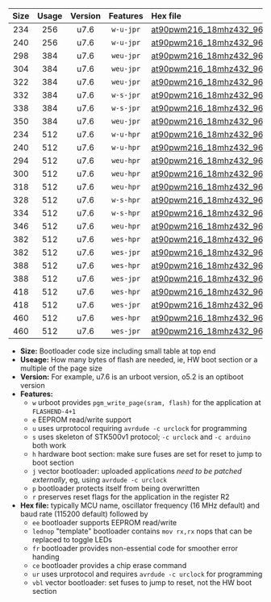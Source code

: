 |Size|Usage|Version|Features|Hex file|
|:-:|:-:|:-:|:-:|:--|
|234|256|u7.6|`w-u-jpr`|[at90pwm216_18mhz432_9600bps_ur_vbl.hex](https://raw.githubusercontent.com/stefanrueger/urboot/main/at90pwm216_18mhz432_9600bps_ur_vbl.hex)|
|240|256|u7.6|`w-u-jpr`|[at90pwm216_18mhz432_9600bps_lednop_ur_vbl.hex](https://raw.githubusercontent.com/stefanrueger/urboot/main/at90pwm216_18mhz432_9600bps_lednop_ur_vbl.hex)|
|298|384|u7.6|`weu-jpr`|[at90pwm216_18mhz432_9600bps_ee_ur_vbl.hex](https://raw.githubusercontent.com/stefanrueger/urboot/main/at90pwm216_18mhz432_9600bps_ee_ur_vbl.hex)|
|304|384|u7.6|`weu-jpr`|[at90pwm216_18mhz432_9600bps_ee_lednop_ur_vbl.hex](https://raw.githubusercontent.com/stefanrueger/urboot/main/at90pwm216_18mhz432_9600bps_ee_lednop_ur_vbl.hex)|
|322|384|u7.6|`weu-jpr`|[at90pwm216_18mhz432_9600bps_ee_lednop_fr_ur_vbl.hex](https://raw.githubusercontent.com/stefanrueger/urboot/main/at90pwm216_18mhz432_9600bps_ee_lednop_fr_ur_vbl.hex)|
|332|384|u7.6|`w-s-jpr`|[at90pwm216_18mhz432_9600bps_vbl.hex](https://raw.githubusercontent.com/stefanrueger/urboot/main/at90pwm216_18mhz432_9600bps_vbl.hex)|
|338|384|u7.6|`w-s-jpr`|[at90pwm216_18mhz432_9600bps_lednop_vbl.hex](https://raw.githubusercontent.com/stefanrueger/urboot/main/at90pwm216_18mhz432_9600bps_lednop_vbl.hex)|
|350|384|u7.6|`weu-jpr`|[at90pwm216_18mhz432_9600bps_ee_lednop_fr_ce_ur_vbl.hex](https://raw.githubusercontent.com/stefanrueger/urboot/main/at90pwm216_18mhz432_9600bps_ee_lednop_fr_ce_ur_vbl.hex)|
|234|512|u7.6|`w-u-hpr`|[at90pwm216_18mhz432_9600bps_ur.hex](https://raw.githubusercontent.com/stefanrueger/urboot/main/at90pwm216_18mhz432_9600bps_ur.hex)|
|240|512|u7.6|`w-u-hpr`|[at90pwm216_18mhz432_9600bps_lednop_ur.hex](https://raw.githubusercontent.com/stefanrueger/urboot/main/at90pwm216_18mhz432_9600bps_lednop_ur.hex)|
|294|512|u7.6|`weu-hpr`|[at90pwm216_18mhz432_9600bps_ee_ur.hex](https://raw.githubusercontent.com/stefanrueger/urboot/main/at90pwm216_18mhz432_9600bps_ee_ur.hex)|
|300|512|u7.6|`weu-hpr`|[at90pwm216_18mhz432_9600bps_ee_lednop_ur.hex](https://raw.githubusercontent.com/stefanrueger/urboot/main/at90pwm216_18mhz432_9600bps_ee_lednop_ur.hex)|
|318|512|u7.6|`weu-hpr`|[at90pwm216_18mhz432_9600bps_ee_lednop_fr_ur.hex](https://raw.githubusercontent.com/stefanrueger/urboot/main/at90pwm216_18mhz432_9600bps_ee_lednop_fr_ur.hex)|
|328|512|u7.6|`w-s-hpr`|[at90pwm216_18mhz432_9600bps.hex](https://raw.githubusercontent.com/stefanrueger/urboot/main/at90pwm216_18mhz432_9600bps.hex)|
|334|512|u7.6|`w-s-hpr`|[at90pwm216_18mhz432_9600bps_lednop.hex](https://raw.githubusercontent.com/stefanrueger/urboot/main/at90pwm216_18mhz432_9600bps_lednop.hex)|
|346|512|u7.6|`weu-hpr`|[at90pwm216_18mhz432_9600bps_ee_lednop_fr_ce_ur.hex](https://raw.githubusercontent.com/stefanrueger/urboot/main/at90pwm216_18mhz432_9600bps_ee_lednop_fr_ce_ur.hex)|
|382|512|u7.6|`wes-hpr`|[at90pwm216_18mhz432_9600bps_ee.hex](https://raw.githubusercontent.com/stefanrueger/urboot/main/at90pwm216_18mhz432_9600bps_ee.hex)|
|382|512|u7.6|`wes-jpr`|[at90pwm216_18mhz432_9600bps_ee_vbl.hex](https://raw.githubusercontent.com/stefanrueger/urboot/main/at90pwm216_18mhz432_9600bps_ee_vbl.hex)|
|388|512|u7.6|`wes-hpr`|[at90pwm216_18mhz432_9600bps_ee_lednop.hex](https://raw.githubusercontent.com/stefanrueger/urboot/main/at90pwm216_18mhz432_9600bps_ee_lednop.hex)|
|388|512|u7.6|`wes-jpr`|[at90pwm216_18mhz432_9600bps_ee_lednop_vbl.hex](https://raw.githubusercontent.com/stefanrueger/urboot/main/at90pwm216_18mhz432_9600bps_ee_lednop_vbl.hex)|
|418|512|u7.6|`wes-hpr`|[at90pwm216_18mhz432_9600bps_ee_lednop_fr.hex](https://raw.githubusercontent.com/stefanrueger/urboot/main/at90pwm216_18mhz432_9600bps_ee_lednop_fr.hex)|
|418|512|u7.6|`wes-jpr`|[at90pwm216_18mhz432_9600bps_ee_lednop_fr_vbl.hex](https://raw.githubusercontent.com/stefanrueger/urboot/main/at90pwm216_18mhz432_9600bps_ee_lednop_fr_vbl.hex)|
|460|512|u7.6|`wes-hpr`|[at90pwm216_18mhz432_9600bps_ee_lednop_fr_ce.hex](https://raw.githubusercontent.com/stefanrueger/urboot/main/at90pwm216_18mhz432_9600bps_ee_lednop_fr_ce.hex)|
|460|512|u7.6|`wes-jpr`|[at90pwm216_18mhz432_9600bps_ee_lednop_fr_ce_vbl.hex](https://raw.githubusercontent.com/stefanrueger/urboot/main/at90pwm216_18mhz432_9600bps_ee_lednop_fr_ce_vbl.hex)|

- **Size:** Bootloader code size including small table at top end
- **Useage:** How many bytes of flash are needed, ie, HW boot section or a multiple of the page size
- **Version:** For example, u7.6 is an urboot version, o5.2 is an optiboot version
- **Features:**
  + `w` urboot provides `pgm_write_page(sram, flash)` for the application at `FLASHEND-4+1`
  + `e` EEPROM read/write support
  + `u` uses urprotocol requiring `avrdude -c urclock` for programming
  + `s` uses skeleton of STK500v1 protocol; `-c urclock` and `-c arduino` both work
  + `h` hardware boot section: make sure fuses are set for reset to jump to boot section
  + `j` vector bootloader: uploaded applications *need to be patched externally*, eg, using `avrdude -c urclock`
  + `p` bootloader protects itself from being overwritten
  + `r` preserves reset flags for the application in the register R2
- **Hex file:** typically MCU name, oscillator frequency (16 MHz default) and baud rate (115200 default) followed by
  + `ee` bootloader supports EEPROM read/write
  + `lednop` "template" bootloader contains `mov rx,rx` nops that can be replaced to toggle LEDs
  + `fr` bootloader provides non-essential code for smoother error handing
  + `ce` bootloader provides a chip erase command
  + `ur` uses urprotocol and requires `avrdude -c urclock` for programming
  + `vbl` vector bootloader: set fuses to jump to reset, not the HW boot section
